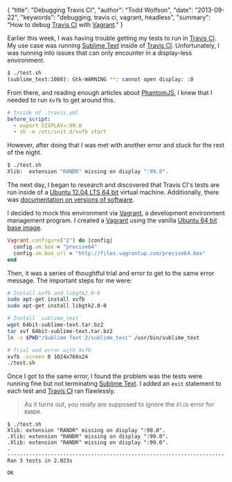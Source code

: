 {
  "title": "Debugging Travis CI",
  "author": "Todd Wolfson",
  "date": "2013-09-22",
  "keywords": "debugging, travis ci, vagrant, headless",
  "summary": "How to debug [Travis CI](https://travis-ci.org/) with [Vagrant](http://www.vagrantup.com/)."
}

Earlier this week, I was having trouble getting my tests to run in [Travis CI][]. My use case was running [Sublime Text][] inside of [Travis CI][]. Unfortunately, I was running into issues that can only encounter in a display-less environment.

```bash
$ ./test.sh
(sublime_text:1080): Gtk-WARNING **: cannot open display: :0
```

[Travis CI]: http://travis-ci.org/
[Sublime Text]: http://sublimetext.com/

From there, and reading enough articles about [PhantomJS][], I knew that I needed to run `Xvfb` to get around this.

[PhantomJS]: http://phantomjs.org/

```yaml
# Inside of .travis.yml
before_script:
  - export DISPLAY=:99.0
  - sh -e /etc/init.d/xvfb start
```

However, after doing that I was met with another error and stuck for the rest of the night.

```bash
$ ./test.sh
Xlib:  extension "RANDR" missing on display ":99.0".
```

The next day, I began to research and discovered that Travis CI's tests are run inside of a [Ubuntu 12.04 LTS 64 bit][travis-ubuntu] virtual machine. Additionally, there was [documentation on versions of software][travis-software].

[travis-ubuntu]: http://about.travis-ci.org/docs/user/ci-environment/#CI-environment-OS
[travis-software]: http://about.travis-ci.org/docs/user/ci-environment/#Environment-common-to-all-VM-images

I decided to mock this environment via [Vagrant][], a development environment management program. I created a [Vagrant][] using the vanilla [Ubuntu 64 bit base image][vagrant-boxes].

[Vagrant]: http://www.vagrantup.com/
[vagrant-boxes]: http://www.vagrantbox.es/

```ruby
Vagrant.configure("2") do |config|
  config.vm.box = "precise64"
  config.vm.box_url = "http://files.vagrantup.com/precise64.box"
end
```

Then, it was a series of thoughtful trial and error to get to the same error message. The important steps for me were:

```bash
# Install xvfb and libgtk2.0-0
sudo apt-get install xvfb
sudo apt-get install libgtk2.0-0

# Install `sublime_text`
wget 64bit-sublime-text.tar.bz2
tar xvf 64bit-sublime-text.tar.bz2
ln -s $PWD"/Sublime Text 2/sublime_text" /usr/bin/sublime_text

# Trial and error with Xvfb
xvfb -screen 0 1024x768x24
./test.sh
```

Once I got to the same error, I found the problem was the tests were running fine but not terminating [Sublime Text][]. I added an `exit` statement to each test and [Travis CI][] ran flawlessly.

> As it turns out, you *really* are supposed to ignore the `Xlib` error for `RANDR`.

```
$ ./test.sh
Xlib: extension "RANDR" missing on display ":99.0".
.Xlib: extension "RANDR" missing on display ":99.0".
.Xlib: extension "RANDR" missing on display ":99.0".
.
----------------------------------------------------------------------
Ran 3 tests in 2.023s

OK
```
